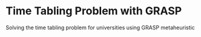 # Time Tabling Problem with GRASP
Solving the time tabling problem for universities using GRASP metaheuristic


